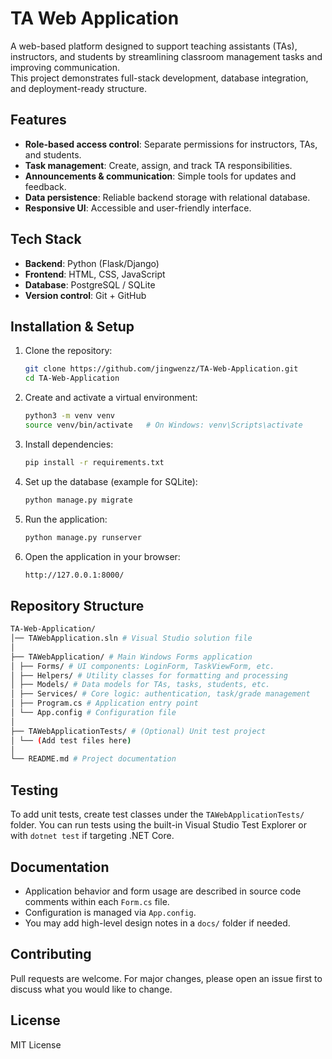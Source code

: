 # TA Web Application

A web-based platform designed to support teaching assistants (TAs), instructors, and students by streamlining classroom management tasks and improving communication.  
This project demonstrates full-stack development, database integration, and deployment-ready structure.



## Features
- **Role-based access control**: Separate permissions for instructors, TAs, and students.  
- **Task management**: Create, assign, and track TA responsibilities.  
- **Announcements & communication**: Simple tools for updates and feedback.  
- **Data persistence**: Reliable backend storage with relational database.  
- **Responsive UI**: Accessible and user-friendly interface.  



## Tech Stack
- **Backend**: Python (Flask/Django)  
- **Frontend**: HTML, CSS, JavaScript  
- **Database**: PostgreSQL / SQLite  
- **Version control**: Git + GitHub  


## Installation & Setup

1. Clone the repository:
   ```bash
   git clone https://github.com/jingwenzz/TA-Web-Application.git
   cd TA-Web-Application

2. Create and activate a virtual environment:
   ```bash
   python3 -m venv venv
   source venv/bin/activate   # On Windows: venv\Scripts\activate

3. Install dependencies:
   ```bash
   pip install -r requirements.txt

4. Set up the database (example for SQLite):
   ```bash
   python manage.py migrate

5. Run the application:
   ```bash
   python manage.py runserver

6. Open the application in your browser:
   ```bash
   http://127.0.0.1:8000/

## Repository Structure

   ```bash
   TA-Web-Application/
   │── TAWebApplication.sln # Visual Studio solution file
   │
   ├── TAWebApplication/ # Main Windows Forms application
   │ ├── Forms/ # UI components: LoginForm, TaskViewForm, etc.
   │ ├── Helpers/ # Utility classes for formatting and processing
   │ ├── Models/ # Data models for TAs, tasks, students, etc.
   │ ├── Services/ # Core logic: authentication, task/grade management
   │ ├── Program.cs # Application entry point
   │ └── App.config # Configuration file
   │
   ├── TAWebApplicationTests/ # (Optional) Unit test project
   │ └── (Add test files here)
   │
   └── README.md # Project documentation
   ```

## Testing
To add unit tests, create test classes under the `TAWebApplicationTests/` folder. You can run tests using the built-in Visual Studio Test Explorer or with `dotnet test` if targeting .NET Core.


## Documentation

- Application behavior and form usage are described in source code comments within each `Form.cs` file.  
- Configuration is managed via `App.config`.  
- You may add high-level design notes in a `docs/` folder if needed.


## Contributing

Pull requests are welcome. For major changes, please open an issue first to discuss what you would like to change.


## License

MIT License
